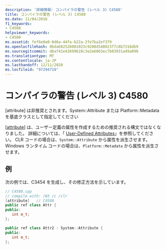 ```yaml
---
description: '詳細情報: コンパイラの警告 (レベル 3) C4580'
title: コンパイラの警告 (レベル 3) C4580
ms.date: 11/04/2016
f1_keywords:
- C4580
helpviewer_keywords:
- C4580
ms.assetid: fef6e8e0-0d6a-44fa-b22a-2fe7ba2ef379
ms.openlocfilehash: 0bda682526081023c9208d548023f7c8b7316db9
ms.sourcegitcommit: d6af41e42699628c3e2e6063ec7b03931a49a098
ms.translationtype: MT
ms.contentlocale: ja-JP
ms.lasthandoff: 12/11/2020
ms.locfileid: "97294718"
---
```

# <a name="compiler-warning-level-3-c4580"></a>コンパイラの警告 (レベル 3) C4580

[attribute] は非推奨とされます。System::Attribute または Platform::Metadata を基底クラスとして指定してください

[[attribute](../../windows/attributes/attribute.md)] は、ユーザー定義の属性を作成するための推奨される構文ではなくなりました。 詳細については、「 [User-Defined Attributes](../../extensions/user-defined-attributes-cpp-component-extensions.md)」を参照してください。 CLR コードの場合は、`System::Attribute` から属性を派生させます。 Windows ランタイム コードの場合は、`Platform::Metadata` から属性を派生させます。

## <a name="example"></a>例

次の例では、C3454 を生成し、その修正方法を示しています。

```cpp
// C4580.cpp
// compile with: /W3 /c /clr
[attribute]   // C4580
public ref class Attr {
public:
   int m_t;
};

public ref class Attr2 : System::Attribute {
public:
   int m_t;
};
```
